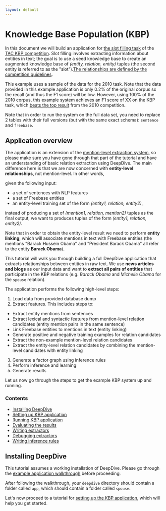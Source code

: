 ```yaml
---
layout: default
---
```


Knowledge Base Population (KBP)
====

In this document we will build an application for [the slot filling task](http://surdeanu.info/kbp2014/KBP2014_TaskDefinition_EnglishSlotFilling_1.1.pdf) of the 
[TAC KBP competition](http://www.nist.gov/tac/2014/KBP/). Slot filling involves extracting information about entities in text; the goal is to use a seed knowledge base to create an augmented knowledge base of *(entity, relation, entity)* tuples (the second entity is referred to as the "slot").[The relationships are defined by the competition guidelines](http://surdeanu.info/kbp2014/TAC_KBP_2014_Slot_Descriptions.pdf).

This example uses a sample of the data for the 2010 task. Note that the data provided in this example application is only 0.2% of the original corpus so the recall (and thus the F1 score) will be low. However, using 100% of the 2010 corpus, this example system achieves an F1 score of XX on the KBP task, which [beats the top result](http://nlp.cs.rpi.edu/paper/kbp2010overview.pdf) from the 2010 competition.

Note that in order to run the system on the full data set, you need to replace 2 tables with their full versions (but with the same exact schema): `sentence` and `freebase`.

## Application overview

The application is an extension of the [mention-level extraction system](http://deepdive.stanford.edu/doc/walkthrough-mention.html), so please make sure you have gone through that part of the tutorial and have an understanding of basic relation extraction using DeepDive. The main difference here is that we are now concerned with **entity-level relationships**, not mention-level. In other words,

given the following input:

- a set of sentences with NLP features
- a set of Freebase entities
- an entity-level training set of the form *(entity1, relation, entity2)*,

instead of producing a set of *(mention1, relation, mention2)* tuples as the final output, we want to produces tuples of the form *(entity1, relation, entity2)*.

Note that in order to obtain the entity-level result we need to perform **entity linking**, which will associate mentions in text with Freebase entities (the mentions "Barack Hussein Obama" and "President Barack Obama" all refer to the entity **Barack Obama**). 

This tutorial will walk you through building a full DeepDive application that extracts relationships between entities in raw text. We use **news articles and blogs** as our input data and want to **extract all pairs of entities** that participate in the KBP relations (e.g. *Barack Obama* and *Michelle Obama* for the `spouse` relation).

The application performs the following high-level steps:

1. Load data from provided database dump
2. Extract features. This includes steps to:
  - Extract entity mentions from sentences
  - Extract lexical and syntactic features from mention-level relation candidates (entity mention pairs in the same sentence)
  - Link Freebase entities to mentions in text (entity linking)
  - Generate positive and negative training examples for relation candidates
  - Extract the non-example mention-level relation candidates
  - Extract the entity-level relation candidates by combining the mention-level candidates with entity linking
3. Generate a factor graph using inference rules
4. Perform inference and learning
5. Generate results

Let us now go through the steps to get the example KBP system up and running.

### Contents

* [Installing DeepDive](#installing-deepdive)
* [Setting up KBP application](doc/setting_up.md)
* [Running KBP application](doc/running.md)
* [Evaluating the results](doc/evaluating.md)
* [Writing extractors](doc/writing_extractors.md)
* [Debugging extractors](doc/debugging_extractors.md)
* [Writing inference rules](doc/inference_rules.md)

## Installing DeepDive

This tutorial assumes a working installation of DeepDive.
Please go through the
[example application walkthrough](http://deepdive.stanford.edu/doc/walkthrough.html) before proceeding.

After following the walkthrough, your `deepdive` directory should contain a folder called `app`, which should contain a folder called `spouse`.

Let's now proceed to a tutorial for [setting up the KBP application](doc/setting_up.md), which will help you get started.